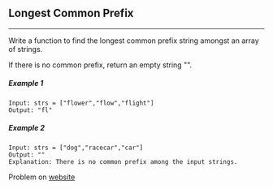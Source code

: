 ## Longest Common Prefix
---

Write a function to find the longest common prefix string amongst an array of strings.

If there is no common prefix, return an empty string "".

##### Example 1

```
Input: strs = ["flower","flow","flight"]
Output: "fl"
```
##### Example 2

```
Input: strs = ["dog","racecar","car"]
Output: ""
Explanation: There is no common prefix among the input strings.
```

Problem on [website](https://leetcode.com/problems/roman-to-integer/) 



